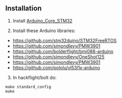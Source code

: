 ## Installation

1. Install [Arduino_Core_STM32](https://github.com/stm32duino/Arduino_Core_STM32/wiki/Getting-Started)

2. Install these Arduino libraries:

* https://github.com/stm32duino/STM32FreeRTOS
* https://github.com/simondlevy/PMW3901
* https://github.com/bolderflight/bmi088-arduino
* https://github.com/simondlevy/OneShot125
* https://github.com/simondlevy/PMW3901
* https://github.com/pololu/vl53l1x-arduino


3. In hackflight/bolt do:

```
make standard_config
make
```
